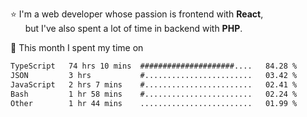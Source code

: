 ⭐ I'm a web developer whose passion is frontend with <b>React</b>,<br/>
&nbsp; &nbsp; &nbsp; but I've also spent a lot of time in backend with <b>PHP</b>.

📅 This month I spent my time on

<!--START_SECTION:waka-->

```txt
TypeScript   74 hrs 10 mins  #####################....   84.28 %
JSON         3 hrs           #........................   03.42 %
JavaScript   2 hrs 7 mins    #........................   02.41 %
Bash         1 hr 58 mins    #........................   02.24 %
Other        1 hr 44 mins    .........................   01.99 %
```

<!--END_SECTION:waka-->

